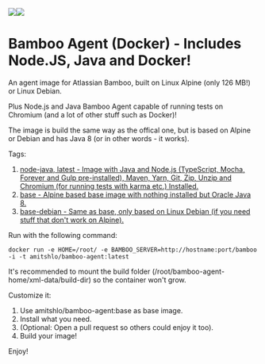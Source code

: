 [![](https://images.microbadger.com/badges/image/amitshlo/bamboo-agent.svg)](https://microbadger.com/images/amitshlo/bamboo-agent "Get your own image badge on microbadger.com")[![](https://images.microbadger.com/badges/version/amitshlo/bamboo-agent.svg)](https://microbadger.com/images/amitshlo/bamboo-agent "Get your own version badge on microbadger.com")

# Bamboo Agent (Docker) -  Includes Node.JS, Java and Docker!
An agent image for Atlassian Bamboo, built on Linux Alpine (only 126 MB!) or Linux Debian.

Plus Node.js and Java Bamboo Agent capable of running tests on Chromium (and a lot of other stuff such as Docker)!

The image is build the same way as the offical one, but is based on Alpine or Debian and has Java 8 (or in other words - it works).


Tags:

1. [node-java, latest - Image with Java and Node.js (TypeScript, Mocha, Forever and Gulp pre-installed), Maven, Yarn, Git, Zip, Unzip and Chromium (for running tests with karma etc.) Installed.](node-java/Dockerfile)
2. [base - Alpine based base image with nothing installed but Oracle Java 8.](base/Dockerfile)
3. [base-debian - Same as base, only based on Linux Debian (if you need stuff that don't work on Alpine).](base-debian/Dockerfile)

Run with the following command:

    docker run -e HOME=/root/ -e BAMBOO_SERVER=http://hostname:port/bamboo -i -t amitshlo/bamboo-agent:latest

It's recommended to mount the build folder (/root/bamboo-agent-home/xml-data/build-dir) so the container won't grow.

Customize it:

1. Use amitshlo/bamboo-agent:base as base image.
2. Install what you need.
3. (Optional: Open a pull request so others could enjoy it too).
4. Build your image!

Enjoy!
